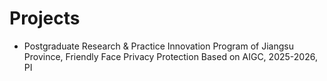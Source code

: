 # Projects

- Postgraduate Research & Practice Innovation Program of Jiangsu Province, Friendly Face Privacy Protection Based on AIGC, 2025-2026, PI

<!--- Postgraduate Research & Practice Innovation Program of NUAA with Excellent Finishes, Face Privacy Protection with Preserved Identification Utility, 2022-2023, PI
- Undergraduate Training Programs for Innovation and Entrepreneurship of Anhui Province with Excellent Finishes, Personalized Learning Resource Recommendation Based on User Modeling, 2019-2021, PI  -->
